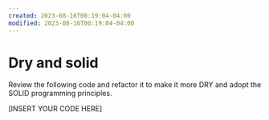 ```yaml
---
created: 2023-08-16T00:19:04-04:00
modified: 2023-08-16T00:19:04-04:00
---
```


# Dry and solid

Review the following code and refactor it to make it more DRY and adopt the SOLID programming principles.

[INSERT YOUR CODE HERE]
